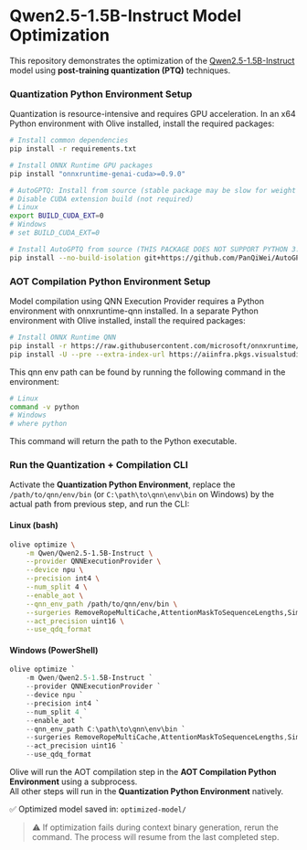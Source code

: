 # Qwen2.5-1.5B-Instruct Model Optimization

This repository demonstrates the optimization of the [Qwen2.5-1.5B-Instruct](https://huggingface.co/Qwen/Qwen2.5-1.5B-Instruct) model using **post-training quantization (PTQ)** techniques. 


### Quantization Python Environment Setup
Quantization is resource-intensive and requires GPU acceleration. In an x64 Python environment with Olive installed, install the required packages:

```bash
# Install common dependencies
pip install -r requirements.txt

# Install ONNX Runtime GPU packages
pip install "onnxruntime-genai-cuda>=0.9.0"

# AutoGPTQ: Install from source (stable package may be slow for weight packing)
# Disable CUDA extension build (not required)
# Linux
export BUILD_CUDA_EXT=0
# Windows
# set BUILD_CUDA_EXT=0

# Install AutoGPTQ from source (THIS PACKAGE DOES NOT SUPPORT PYTHON 3.12 FOR NOW)
pip install --no-build-isolation git+https://github.com/PanQiWei/AutoGPTQ.git
```

### AOT Compilation Python Environment Setup
Model compilation using QNN Execution Provider requires a Python environment with onnxruntime-qnn installed. In a separate Python environment with Olive installed, install the required packages:

```bash
# Install ONNX Runtime QNN
pip install -r https://raw.githubusercontent.com/microsoft/onnxruntime/refs/heads/main/requirements.txt
pip install -U --pre --extra-index-url https://aiinfra.pkgs.visualstudio.com/PublicPackages/_packaging/ORT-Nightly/pypi/simple onnxruntime-qnn --no-deps
```

This qnn env path can be found by running the following command in the environment:

```bash
# Linux
command -v python
# Windows
# where python
```

This command will return the path to the Python executable.

### Run the Quantization + Compilation CLI

Activate the **Quantization Python Environment**, replace the `/path/to/qnn/env/bin` (or `C:\path\to\qnn\env\bin` on Windows) by the actual path from previous step, and run the CLI:

#### Linux (bash)

```bash
olive optimize \
    -m Qwen/Qwen2.5-1.5B-Instruct \
    --provider QNNExecutionProvider \
    --device npu \
    --precision int4 \
    --num_split 4 \
    --enable_aot \
    --qnn_env_path /path/to/qnn/env/bin \
    --surgeries RemoveRopeMultiCache,AttentionMaskToSequenceLengths,SimplifiedLayerNormToL2Norm \
    --act_precision uint16 \
    --use_qdq_format
```

#### Windows (PowerShell)

```powershell
olive optimize `
    -m Qwen/Qwen2.5-1.5B-Instruct `
    --provider QNNExecutionProvider `
    --device npu `
    --precision int4 `
    --num_split 4 `
    --enable_aot `
    --qnn_env_path C:\path\to\qnn\env\bin `
    --surgeries RemoveRopeMultiCache,AttentionMaskToSequenceLengths,SimplifiedLayerNormToL2Norm `
    --act_precision uint16 `
    --use_qdq_format
```

Olive will run the AOT compilation step in the **AOT Compilation Python Environment** using a subprocess.  
All other steps will run in the **Quantization Python Environment** natively.


✅ Optimized model saved in: `optimized-model/`

> ⚠️ If optimization fails during context binary generation, rerun the command. The process will resume from the last completed step.
